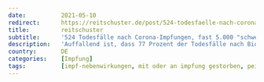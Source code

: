 ```yaml
---
date:          2021-05-10
redirect:      https://reitschuster.de/post/524-todesfaelle-nach-corona-impfungen-fast-5000-schwere-verdachtsfaelle/
title:         reitschuster
subtitle:      '524 Todesfälle nach Corona-Impfungen, fast 5.000 "schwere Verdachtsfälle"'
description:   'Auffallend ist, dass 77 Prozent der Todesfälle nach Biontech-Impfungen auftraten. Genau dieses Vakzin ist bislang aber das einzige, das zeitnah eine Zulassung für Kinder erhalten kann. Bislang sind jedoch nur 6 Kinder und Jugendliche ab 10 Jahren an oder mit Corona gestorben.'
country:       DE
categories:    [Impfung]
tags:          [impf-nebenwirkungen, mit oder an impfung gestorben, pei]
---
```

